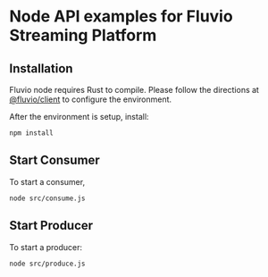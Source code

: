 # Node API examples for Fluvio Streaming Platform

## Installation

Fluvio node requires Rust to compile. Please follow the directions at [@fluvio/client](https://www.npmjs.com/package/@fluvio/client) to configure the environment.

After the environment is setup, install:

```
npm install
```

## Start Consumer

To start a consumer, 

```
node src/consume.js
```

## Start Producer

To start a producer: 

```
node src/produce.js
```